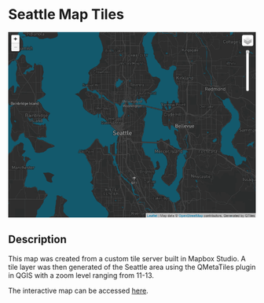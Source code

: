 # Seattle Map Tiles
![](img/screenshot.png)
## Description
This map was created from a custom tile server built in Mapbox Studio. A tile layer was then generated of the Seattle area using the QMetaTiles plugin in QGIS with a zoom level ranging from 11-13.

The interactive map can be accessed [here](https://gordydelap.github.io/seattle-map-tiles/).
